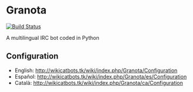 # Granota

[![Build Status](https://travis-ci.org/CatIRCBots/Granota.svg?branch=master)](https://travis-ci.org/CatIRCBots/Granota)

A multilingual IRC bot coded in Python

## Configuration

- English: http://wikicatbots.tk/wiki/index.php/Granota/Configuration
- Español: http://wikicatbots.tk/wiki/index.php/Granota/es/Configuration
- Català: http://wikicatbots.tk/wiki/index.php/Granota/ca/Configuration
